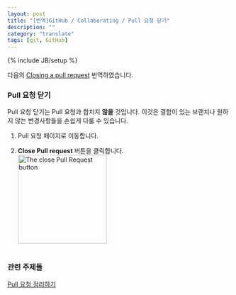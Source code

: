 ```yaml
---
layout: post
title: "[번역]GitHub / Collaborating / Pull 요청 닫기"
description: ""
category: "translate"
tags: [git, GitHub]
---
```

{% include JB/setup %}

다음의 [Closing a pull request](https://help.github.com/articles/closing-a-pull-request) 번역하였습니다.

### Pull 요청 닫기

Pull 요청 닫기는 Pull 요청과 합치지 **않을** 것입니다. 이것은 결함이 있는 브랜치나 원하지 않는 변경사항들을 손쉽게 다룰 수 있습니다.

1. Pull 요청 페이지로 이동합니다.

2. **Close Pull request** 버튼을 클릭합니다.<br/><img src="https://github-images.s3.amazonaws.com/help/pullrequest-closebutton.png" alt="The close Pull Request button" style="width: 200px;"/><br/><br/>

### 관련 주제들
[Pull 요청 정리하기](http://minsone.github.io/lesson/2013/12/25/GitHub-Tidying-up-pull-requests/)